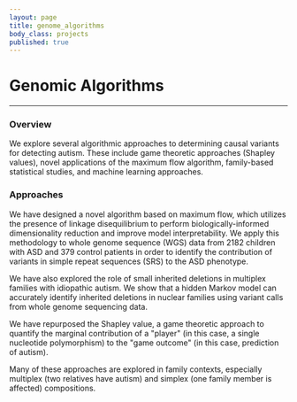 ```yaml
---
layout: page
title: genome_algorithms
body_class: projects
published: true
---
```


# Genomic Algorithms
<hr>

### Overview
We explore several algorithmic approaches to determining causal variants for detecting autism. These include game theoretic approaches (Shapley values), novel applications of the maximum flow algorithm, family-based statistical studies, and machine learning approaches.

### Approaches

We have designed a novel algorithm based on maximum flow, which utilizes the presence of linkage disequilibrium to perform biologically-informed dimensionality reduction and improve model interpretability. We apply this methodology to whole genome sequence (WGS) data from 2182 children with ASD and 379 control patients in order to identify the contribution of variants in simple repeat sequences (SRS) to the ASD phenotype.

We have also explored the role of small inherited deletions in multiplex families with idiopathic autism. We show that a hidden Markov model can accurately identify inherited deletions in nuclear families using variant calls from whole genome sequencing data.

We have repurposed the Shapley value, a game theoretic approach to quantify the marginal contribution of a "player" (in this case, a single nucleotide polymorphism) to the "game outcome" (in this case, prediction of autism).

Many of these approaches are explored in family contexts, especially multiplex (two relatives have autism) and simplex (one family member is affected) compositions.